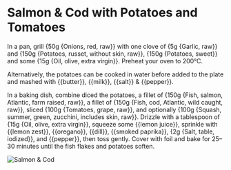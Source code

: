 # Salmon & Cod with Potatoes and Tomatoes 

In a pan, grill {50g  {Onions, red, raw}} with one clove of {5g {Garlic, raw}} and {150g {Potatoes, russet, without skin, raw}}, {150g {Potatoes, sweet}} and some {15g {Oil, olive, extra virgin}}. Preheat your oven to 200°C. 

Alternatively, the potatoes can be cooked in water before added to the plate and mashed with {{butter}}, {{milk}}, {{salt}} & {{pepper}}.

In a baking dish, combine diced the potatoes, a fillet of {150g {Fish, salmon, Atlantic, farm raised, raw}}, a fillet of {150g {Fish, cod, Atlantic, wild caught, raw}}, sliced {100g {Tomatoes, grape, raw}}, and optionally {100g {Squash, summer, green, zucchini, includes skin, raw}}. Drizzle with a tablespoon of {15g {Oil, olive, extra virgin}}, squeeze some {{lemon juice}}, sprinkle with {{lemon zest}}, {{oregano}}, {{dill}}, {{smoked paprika}}, {2g {Salt, table, iodized}}, and {{pepper}}, then toss gently. Cover with foil and bake for 25–30 minutes until the fish flakes and potatoes soften.



![Salmon & Cod](../../MealPlanner/meals/images/salmoncod.jpg)